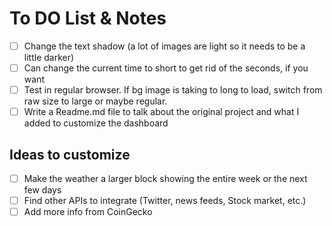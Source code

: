# To DO List & Notes

- [ ] Change the text shadow (a lot of images are light so it needs to be a little darker)
- [ ] Can change the current time to short to get rid of the seconds, if you want
- [ ] Test in regular browser. If bg image is taking to long to load, switch from raw size to large or maybe regular.
- [ ] Write a Readme.md file to talk about the original project and what I added to customize the dashboard

## Ideas to customize
- [ ] Make the weather a larger block showing the entire week or the next few days
- [ ] Find other APIs to integrate (Twitter, news feeds, Stock market, etc.)
- [ ] Add more info from CoinGecko